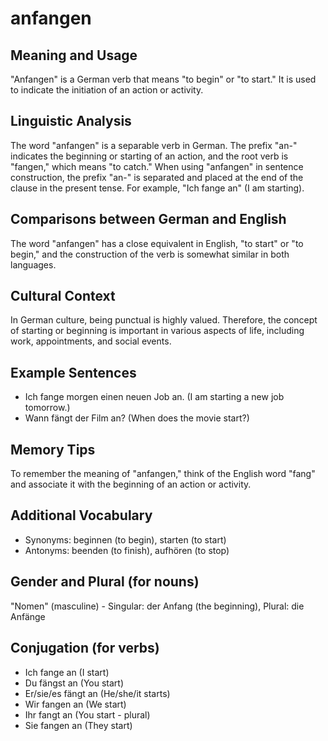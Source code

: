 # anfangen
## Meaning and Usage
"Anfangen" is a German verb that means "to begin" or "to start." It is used to indicate the initiation of an action or activity.

## Linguistic Analysis
The word "anfangen" is a separable verb in German. The prefix "an-" indicates the beginning or starting of an action, and the root verb is "fangen," which means "to catch." When using "anfangen" in sentence construction, the prefix "an-" is separated and placed at the end of the clause in the present tense. For example, "Ich fange an" (I am starting).

## Comparisons between German and English
The word "anfangen" has a close equivalent in English, "to start" or "to begin," and the construction of the verb is somewhat similar in both languages.

## Cultural Context
In German culture, being punctual is highly valued. Therefore, the concept of starting or beginning is important in various aspects of life, including work, appointments, and social events.

## Example Sentences
- Ich fange morgen einen neuen Job an. (I am starting a new job tomorrow.)
- Wann fängt der Film an? (When does the movie start?)

## Memory Tips
To remember the meaning of "anfangen," think of the English word "fang" and associate it with the beginning of an action or activity.

## Additional Vocabulary
- Synonyms: beginnen (to begin), starten (to start)
- Antonyms: beenden (to finish), aufhören (to stop)

## Gender and Plural (for nouns)
"Nomen" (masculine) - Singular: der Anfang (the beginning), Plural: die Anfänge

## Conjugation (for verbs)
- Ich fange an (I start)
- Du fängst an (You start)
- Er/sie/es fängt an (He/she/it starts)
- Wir fangen an (We start)
- Ihr fangt an (You start - plural)
- Sie fangen an (They start)